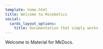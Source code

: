 ```yaml
---
template: home.html
title: Welcome to Minobotics
social:
  cards_layout_options:
    title: Documentation that simply works
---
```


Welcome to Material for MkDocs.